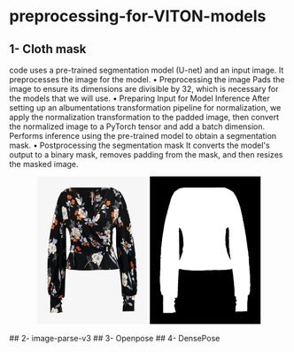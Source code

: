 # preprocessing-for-VITON-models
## 1- Cloth mask
code uses a pre-trained segmentation model (U-net) and an input image.
It preprocesses the image for the model.
•	Preprocessing the image
Pads the image to ensure its dimensions are divisible by 32, which is necessary for the models that we will use.
•	Preparing Input for Model Inference
After setting up an albumentations transformation pipeline for normalization, we apply the normalization transformation to the padded image, then convert the normalized image to a PyTorch tensor and add a batch dimension.
Performs inference using the pre-trained model to obtain a segmentation mask.
•	Postprocessing the segmentation mask
It converts the model's output to a binary mask, removes padding from the mask, and then resizes the masked image.
<p align="middle">     
    <img src="https://github.com/Aalaa4444/preprocessing-for-VITON-models/blob/main/cloth_mask/cloth.jpg" width="200">     
    <img src="https://github.com/Aalaa4444/preprocessing-for-VITON-models/blob/main/cloth_mask/cloth-mask.jpg" width="200">    
</p>
## 2- image-parse-v3
## 3- Openpose
## 4- DensePose
